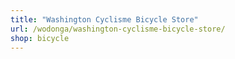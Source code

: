 ```yaml
---
title: "Washington Cyclisme Bicycle Store"
url: /wodonga/washington-cyclisme-bicycle-store/
shop: bicycle
---
```

